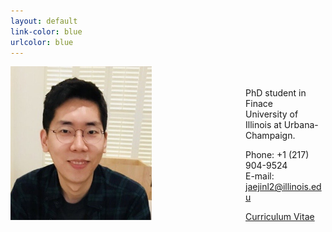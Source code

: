 ```yaml
---
layout: default
link-color: blue
urlcolor: blue
---
```

<img style="width=209px;height=375px;float:left;padding:-5px;padding-right:150px"
src="/images/photo2.png" alt="" width="226" height="246">

\
\
PhD student in Finace\
University of Illinois at Urbana-Champaign.

Phone: +1 (217) 904-9524\
E-mail: [jaejinl2@illinois.edu](mailto:jaejinl2@illinois.edu)


[Curriculum Vitae](/Jaejin_CV.pdf)
